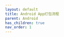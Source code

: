 ```yaml
---
layout: default
title: Android App打包流程
parent: Android
has_children: true
nav_order: 1
---
```



